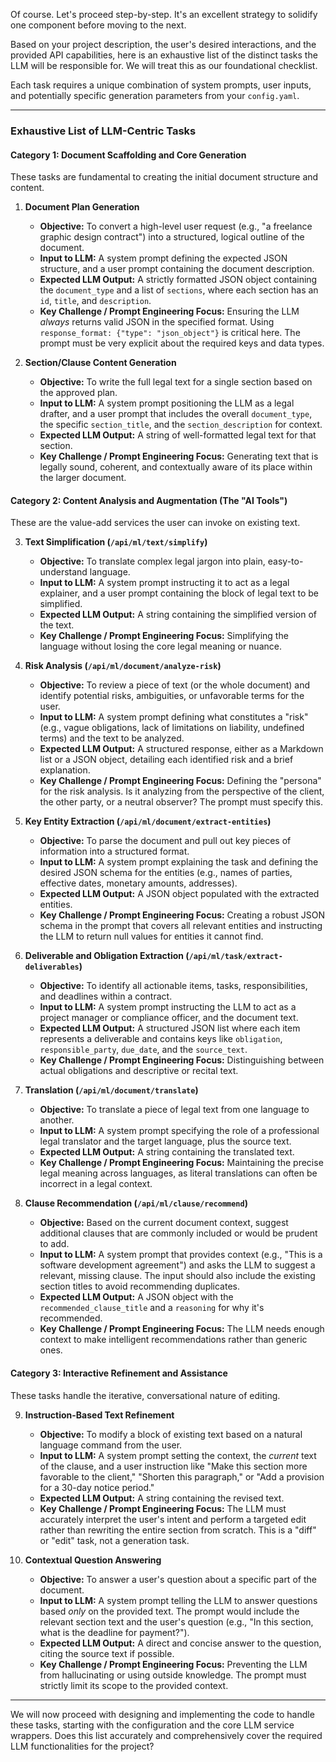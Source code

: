 Of course. Let's proceed step-by-step. It's an excellent strategy to solidify one component before moving to the next.

Based on your project description, the user's desired interactions, and the provided API capabilities, here is an exhaustive list of the distinct tasks the LLM will be responsible for. We will treat this as our foundational checklist.

Each task requires a unique combination of system prompts, user inputs, and potentially specific generation parameters from your `config.yaml`.

---

### Exhaustive List of LLM-Centric Tasks

#### Category 1: Document Scaffolding and Core Generation

These tasks are fundamental to creating the initial document structure and content.

1.  **Document Plan Generation**
    *   **Objective:** To convert a high-level user request (e.g., "a freelance graphic design contract") into a structured, logical outline of the document.
    *   **Input to LLM:** A system prompt defining the expected JSON structure, and a user prompt containing the document description.
    *   **Expected LLM Output:** A strictly formatted JSON object containing the `document_type` and a list of `sections`, where each section has an `id`, `title`, and `description`.
    *   **Key Challenge / Prompt Engineering Focus:** Ensuring the LLM *always* returns valid JSON in the specified format. Using `response_format: {"type": "json_object"}` is critical here. The prompt must be very explicit about the required keys and data types.

2.  **Section/Clause Content Generation**
    *   **Objective:** To write the full legal text for a single section based on the approved plan.
    *   **Input to LLM:** A system prompt positioning the LLM as a legal drafter, and a user prompt that includes the overall `document_type`, the specific `section_title`, and the `section_description` for context.
    *   **Expected LLM Output:** A string of well-formatted legal text for that section.
    *   **Key Challenge / Prompt Engineering Focus:** Generating text that is legally sound, coherent, and contextually aware of its place within the larger document.

#### Category 2: Content Analysis and Augmentation (The "AI Tools")

These are the value-add services the user can invoke on existing text.

3.  **Text Simplification (`/api/ml/text/simplify`)**
    *   **Objective:** To translate complex legal jargon into plain, easy-to-understand language.
    *   **Input to LLM:** A system prompt instructing it to act as a legal explainer, and a user prompt containing the block of legal text to be simplified.
    *   **Expected LLM Output:** A string containing the simplified version of the text.
    *   **Key Challenge / Prompt Engineering Focus:** Simplifying the language without losing the core legal meaning or nuance.

4.  **Risk Analysis (`/api/ml/document/analyze-risk`)**
    *   **Objective:** To review a piece of text (or the whole document) and identify potential risks, ambiguities, or unfavorable terms for the user.
    *   **Input to LLM:** A system prompt defining what constitutes a "risk" (e.g., vague obligations, lack of limitations on liability, undefined terms) and the text to be analyzed.
    *   **Expected LLM Output:** A structured response, either as a Markdown list or a JSON object, detailing each identified risk and a brief explanation.
    *   **Key Challenge / Prompt Engineering Focus:** Defining the "persona" for the risk analysis. Is it analyzing from the perspective of the client, the other party, or a neutral observer? The prompt must specify this.

5.  **Key Entity Extraction (`/api/ml/document/extract-entities`)**
    *   **Objective:** To parse the document and pull out key pieces of information into a structured format.
    *   **Input to LLM:** A system prompt explaining the task and defining the desired JSON schema for the entities (e.g., names of parties, effective dates, monetary amounts, addresses).
    *   **Expected LLM Output:** A JSON object populated with the extracted entities.
    *   **Key Challenge / Prompt Engineering Focus:** Creating a robust JSON schema in the prompt that covers all relevant entities and instructing the LLM to return null values for entities it cannot find.

6.  **Deliverable and Obligation Extraction (`/api/ml/task/extract-deliverables`)**
    *   **Objective:** To identify all actionable items, tasks, responsibilities, and deadlines within a contract.
    *   **Input to LLM:** A system prompt instructing the LLM to act as a project manager or compliance officer, and the document text.
    *   **Expected LLM Output:** A structured JSON list where each item represents a deliverable and contains keys like `obligation`, `responsible_party`, `due_date`, and the `source_text`.
    *   **Key Challenge / Prompt Engineering Focus:** Distinguishing between actual obligations and descriptive or recital text.

7.  **Translation (`/api/ml/document/translate`)**
    *   **Objective:** To translate a piece of legal text from one language to another.
    *   **Input to LLM:** A system prompt specifying the role of a professional legal translator and the target language, plus the source text.
    *   **Expected LLM Output:** A string containing the translated text.
    *   **Key Challenge / Prompt Engineering Focus:** Maintaining the precise legal meaning across languages, as literal translations can often be incorrect in a legal context.

8.  **Clause Recommendation (`/api/ml/clause/recommend`)**
    *   **Objective:** Based on the current document context, suggest additional clauses that are commonly included or would be prudent to add.
    *   **Input to LLM:** A system prompt that provides context (e.g., "This is a software development agreement") and asks the LLM to suggest a relevant, missing clause. The input should also include the existing section titles to avoid recommending duplicates.
    *   **Expected LLM Output:** A JSON object with the `recommended_clause_title` and a `reasoning` for why it's recommended.
    *   **Key Challenge / Prompt Engineering Focus:** The LLM needs enough context to make intelligent recommendations rather than generic ones.

#### Category 3: Interactive Refinement and Assistance

These tasks handle the iterative, conversational nature of editing.

9.  **Instruction-Based Text Refinement**
    *   **Objective:** To modify a block of existing text based on a natural language command from the user.
    *   **Input to LLM:** A system prompt setting the context, the *current* text of the clause, and a user instruction like "Make this section more favorable to the client," "Shorten this paragraph," or "Add a provision for a 30-day notice period."
    *   **Expected LLM Output:** A string containing the revised text.
    *   **Key Challenge / Prompt Engineering Focus:** The LLM must accurately interpret the user's intent and perform a targeted edit rather than rewriting the entire section from scratch. This is a "diff" or "edit" task, not a generation task.

10. **Contextual Question Answering**
    *   **Objective:** To answer a user's question about a specific part of the document.
    *   **Input to LLM:** A system prompt telling the LLM to answer questions based *only* on the provided text. The prompt would include the relevant section text and the user's question (e.g., "In this section, what is the deadline for payment?").
    *   **Expected LLM Output:** A direct and concise answer to the question, citing the source text if possible.
    *   **Key Challenge / Prompt Engineering Focus:** Preventing the LLM from hallucinating or using outside knowledge. The prompt must strictly limit its scope to the provided context.

---

We will now proceed with designing and implementing the code to handle these tasks, starting with the configuration and the core LLM service wrappers. Does this list accurately and comprehensively cover the required LLM functionalities for the project?